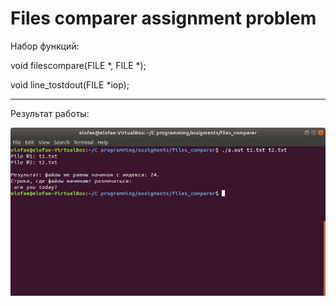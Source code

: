 # Files comparer assignment problem

Набор функций:

void filescompare(FILE *, FILE *);

void line_tostdout(FILE *iop);

_______________________________________________________________________________

Результат работы:

![result1](https://github.com/ellofae/C-programms/blob/main/files_comparer/imgs/Screenshot%20from%202023-02-05%2019-25-41.png?raw=true)
